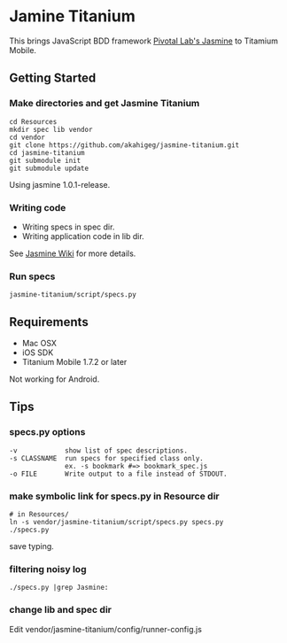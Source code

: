 Jamine Titanium
===============

This brings JavaScript BDD framework [Pivotal Lab's Jasmine](http://github.com/pivotal/jasmine) to Titamium Mobile.

Getting Started
---------------

### Make directories and get Jasmine Titanium

    cd Resources
    mkdir spec lib vendor
    cd vendor
    git clone https://github.com/akahigeg/jasmine-titanium.git
    cd jasmine-titanium
    git submodule init
    git submodule update

Using jasmine 1.0.1-release.

### Writing code

* Writing specs in spec dir.
* Writing application code in lib dir.

See [Jasmine Wiki](http://pivotal.github.com/jasmine/) for more details.

### Run specs

    jasmine-titanium/script/specs.py

Requirements
------------

* Mac OSX
* iOS SDK
* Titanium Mobile 1.7.2 or later

Not working for Android.

Tips
----

### specs.py options

    -v            show list of spec descriptions.
    -s CLASSNAME  run specs for specified class only.
                  ex. -s bookmark #=> bookmark_spec.js
    -o FILE       Write output to a file instead of STDOUT.

### make symbolic link for specs.py in Resource dir

    # in Resources/
    ln -s vendor/jasmine-titanium/script/specs.py specs.py
    ./specs.py

save typing.

### filtering noisy log

    ./specs.py |grep Jasmine:

### change lib and spec dir

Edit vendor/jasmine-titanium/config/runner-config.js
